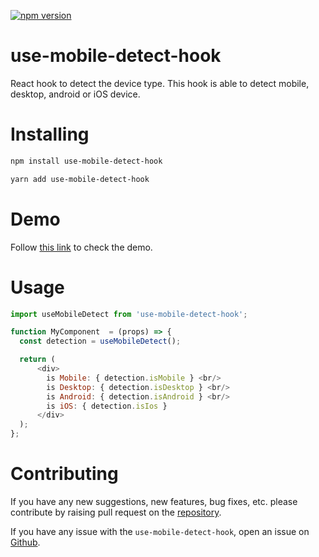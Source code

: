 [![npm version](https://badge.fury.io/js/use-mobile-detect-hook.svg)](https://badge.fury.io/js/use-mobile-detect-hook)

# use-mobile-detect-hook

React hook to detect the device type. This hook is able to detect mobile, desktop, android or iOS device.

# Installing

```bash
npm install use-mobile-detect-hook
```

```bash
yarn add use-mobile-detect-hook
```

# Demo

Follow [this link](http://www.maheshhaldar.com/demo-use-mobile-detect-hook/) to check the demo.

# Usage

```javascript
import useMobileDetect from 'use-mobile-detect-hook';

function MyComponent  = (props) => {
  const detection = useMobileDetect();

  return (
      <div>
        is Mobile: { detection.isMobile } <br/>
        is Desktop: { detection.isDesktop } <br/>
        is Android: { detection.isAndroid } <br/>
        is iOS: { detection.isIos }
      </div>
  );
};
```

# Contributing

If you have any new suggestions, new features, bug fixes, etc. please contribute by raising pull request on the [repository](https://github.com/haldarmahesh/use-mobile-detect-hook).

If you have any issue with the `use-mobile-detect-hook`, open an issue on [Github](https://github.com/haldarmahesh/use-mobile-detect-hook).
